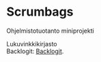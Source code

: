# Scrumbags
Ohjelmistotuotanto miniprojekti

Lukuvinkkikirjasto<br>
Backlogit:
[Backlogit](https://docs.google.com/spreadsheets/d/1cjemOe1V6ia_IiacJ4TIb77QLeIoD4wPJo6hCqYEEDg/edit?usp=sharing).
  
